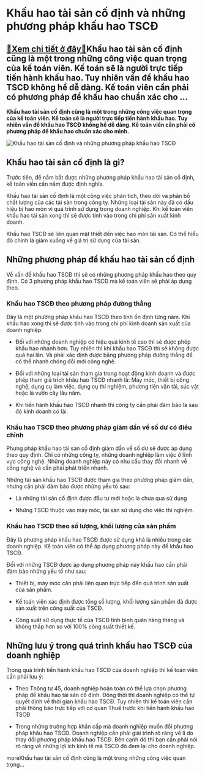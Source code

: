 Khấu hao tài sản cố định và những phương pháp khấu hao TSCĐ
===========================================================

[:gift:Xem chi tiết ở đây:gift:](https://hddtvn.com/khau-hao-tai-san-co-dinh-va-nhung-phuong-phap-khau-hao-tscd/)Khấu hao tài sản cố định cũng là một trong những công việc quan trọng của kế toán viên. Kế toán sẽ là người trực tiếp tiến hành khấu hao. Tuy nhiên vấn đề khấu hao TSCĐ không hề dễ dàng. Kế toán viên cần phải có phương pháp để khấu hao chuẩn xác cho …
-----------------------------------------------------------------------------------------------------------------------------------------------------------------------------------------------------------------------------------------------------------

**Khấu hao tài sản cố định cũng là một trong những công việc quan trọng của kế toán viên. Kế toán sẽ là người trực tiếp tiến hành khấu hao. Tuy nhiên vấn đề khấu hao TSCĐ không hề dễ dàng. Kế toán viên cần phải có phương pháp để khấu hao chuẩn xác cho mình.**


![Khấu hao tài sản cố định và những phương pháp khấu hao TSCĐ](https://hddtvn.com/wp-content/uploads/2021/01/thanh-lC3BD-nhC6B0E1BBA3ng-bC3A1n-tC3A0i-sE1BAA3n-cE1BB91-C491E1BB8Bnh-scaled.jpg)


Khấu hao tài sản cố định là gì?
-------------------------------


Trước tiên, để nắm bắt được những phương pháp khấu hao tài sản cố định, kế toán viên cần nắm được định nghĩa.


Khấu hao tài sản cố định là một công việc phân tích, theo dõi và phân bổ chất lượng của các tài sản trong công ty. Những loại tài sản này đã có dấu hiệu bị hao mòn vì quá trình sử dụng trong doanh nghiệp. Khi kế toán viên khấu hao tài sản xong thì sẽ được tính vào trong chi phí sản xuất kinh doanh.


Khấu hao TSCĐ sẽ liên quan mật thiết đến việc hao mòn tài sản. Có thể hiểu đó chính là giảm xuống về giá trị sử dụng của tài sản.


Những phương pháp để khấu hao tài sản cố định
---------------------------------------------


Về vấn đề khấu hao TSCĐ thì sẽ có những phương pháp khấu hao theo quy định. Có 3 phương pháp khấu hao TSCĐ mà kế toán viên sẽ phải áp dụng theo.


### Khấu hao TSCĐ theo phương pháp đường thẳng


Đây là một phương pháp khấu hao TSCĐ theo tính ổn định từng năm. Khi khấu hao xong thì sẽ được tính vào trong chi phí kinh doanh sản xuất của doanh nghiệp.




* Đối với những doanh nghiệp có hiệu quả kinh tế cao thì sẽ được phép khấu hao nhanh hơn. Tuy nhiên thì khi khấu hao TSCĐ thì sẽ không được quá hai lần. Và phải xác định được bằng phương pháp đường thẳng để có thể nhanh chóng đổi mới công nghệ.

* Đối với những loại tài sản tham gia trong hoạt động kinh doanh và được phép tham giá trích khâu hao TSCĐ nhanh là: Máy móc, thiết bị công nghệ, dụng cụ làm việc, dụng cụ thí nghiệm, phương tiện vận tải, súc vật hoặc là vườn cây lâu năm.

* Khi tiến hành khấu hao TSCĐ nhanh thì công ty cần phải đảm bảo là sau đó kinh doanh có lãi.



### Khấu hao TSCĐ theo phương pháp giảm dần về số dư có điều chỉnh



Phưng pháp khấu hao tài sản cố định giảm dần về số dư sẽ được áp dụng theo quy định. Chỉ có những công ty, những doanh nghiệp làm việc ở lĩnh vực công nghệ. Những doanh nghiệp này có nhu cầu thay đổi nhanh về công nghệ và cần phải phát triển nhanh.


Những tài sản khấu hao TSCĐ được tham gia theo phương pháp giảm dần, nhưng cần phải đảm bảo được những yếu tố sau:




* Là những tài sản cố định được đầu tư mới hoặc là chưa qua sử dụng

* Những TSCĐ thuộc vào máy móc, tài sản sử dụng cho việc thí nghiệm.



### Khấu hao TSCĐ theo số lượng, khối lượng của sản phẩm


Đây là phương pháp khấu hao TSCĐ được sử dụng khá là nhiều trong các doanh nghiệp. Kế toán viên có thể áp dụng phương pháp này để khấu hao TSCĐ.


Đối với những TSCĐ được áp dụng phương pháp này khấu hao cần phải đảm bảo những yếu tố như sau:




* Thiết bị, máy móc cần phải liên quan trực tiếp đến quá trình sản xuất của sản phẩm.

* Kế toán viên xác định được tổng số lượng, khối lượng sản phẩm đã được sản xuất trên công suất của TSCĐ.

* Công suất sử dụng thực tế của TSCĐ tính bình quân hàng tháng và không thấp hơn so với 100% công suất thiết kế.



Những lưu ý trong quá trình khấu hao TSCĐ của doanh nghiệp
----------------------------------------------------------


Trong quá trình tiến hành khấu hao TSCĐ của doanh nghiệp thì kế toán viên cần phải lưu ý:




* Theo Thông tư 45, doanh nghiệp hoàn toàn có thể lựa chọn phương pháp để khấu hao tài sản cố định. Đồng thời thì doanh nghiệp có thể tự quyết định về thời gian khấu hao TSCĐ. Tuy nhiên thì kế toán viên cần phải thông báo trực tiếp với cơ quan Thuế trước khi tiến hành khấu hao TSCĐ

* Trong những trường hợp khẩn cấp mà doanh nghiệp muốn đổi phương pháp khấu hao TSCĐ. Doanh nghiệp cần phải giải trình rõ ràng về lí do thay đổi phương pháp khấu hao TSCĐ. Bên cạnh đó thì bạn cần phải nói rõ ràng về những lợi ích kinh tế mà TSCĐ đó đem lại cho doanh nghiệp.



moreKhấu hao tài sản cố định cũng là một trong những công việc quan trọng…

